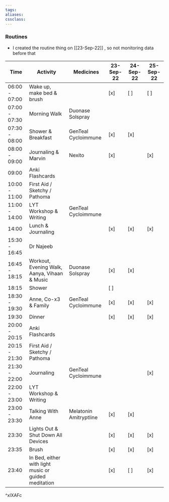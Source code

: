 ```yaml
---
tags:
aliases:
cssclass:
---
```


### Routines
- I created the routine thing on [[23-Sep-22]] , so not monitoring data before that

| Time          | Activity                                             | Medicines              | 23-Sep-22 | 24-Sep-22 | 25-Sep-22 |
| ------------- | ---------------------------------------------------- | ---------------------- | --------- | --------- | --------- |
| 06:00 - 07:00 | Wake up, make bed & brush                            |                        | [x]       | [ ]       | [ ]       |
| 07:00 - 07:30 | Morning Walk                                         | Duonase  Solspray      |           |           |           |
| 07:30 - 08:00 | Shower & Breakfast                                   | GenTeal Cycloimmune    | [x]       | [x]       |           |
| 08:00 - 09:00 | Journaling & Marvin                                  | Nexito                 | [x]       |           | [x]       |
| 09:00         | Anki Flashcards                                      |                        |           |           |           |
| 10:00 - 11:00 | First Aid / Sketchy / Pathoma                        |                        |           |           |           |
| 11:00 - 14:00 | LYT Workshop & Writing                               | GenTeal Cycloimmune    |           |           |           |
| 14:00         | Lunch & Journaling                                   |                        | [x]       | [x]       | [x]       |
| 15:30 - 16:45 | Dr Najeeb                                            |                        |           |           |           |
| 16:45 - 18:15 | Workout, Evening Walk, Aanya, Vihaan & Music         | Duonase  Solspray      | [x]       | [x]       |           |
| 18:15         | Shower                                               |                        | [ ]       |           |           |
| 18:30 - 19:30 | Anne, Co-x3 & Family                                 | GenTeal Cycloimmune    | [x]       | [x]       | [x]       |
| 19:30         | Dinner                                               |                        | [x]       | [x]       | [x]       |
| 20:00 - 20:15 | Anki Flashcards                                      |                        |           |           |           |
| 20:15 - 21:30 | First Aid / Sketchy / Pathoma                        |                        |           |           |           |
| 21:30 - 22:00 | Journaling                                           | GenTeal Cycloimmune    |           |           | [x]       |
| 22:00 - 23:00 | LYT Workshop & Writing                               |                        |           |           |           |
| 23:00 - 23:30 | Talking With Anne                                    | Melatonin Amitryptline | [x]       | [x]       |           |
| 23:30         | Lights Out & Shut Down All Devices                   |                        | [x]       | [x]       | [x]       |
| 23:35         | Brush                                                |                        | [x]       | [x]       | [x]       |
| 23:40         | In Bed, either with light music or guided meditation |                        | [x]       | [ ]       | [x]       |
^xlXAFc


